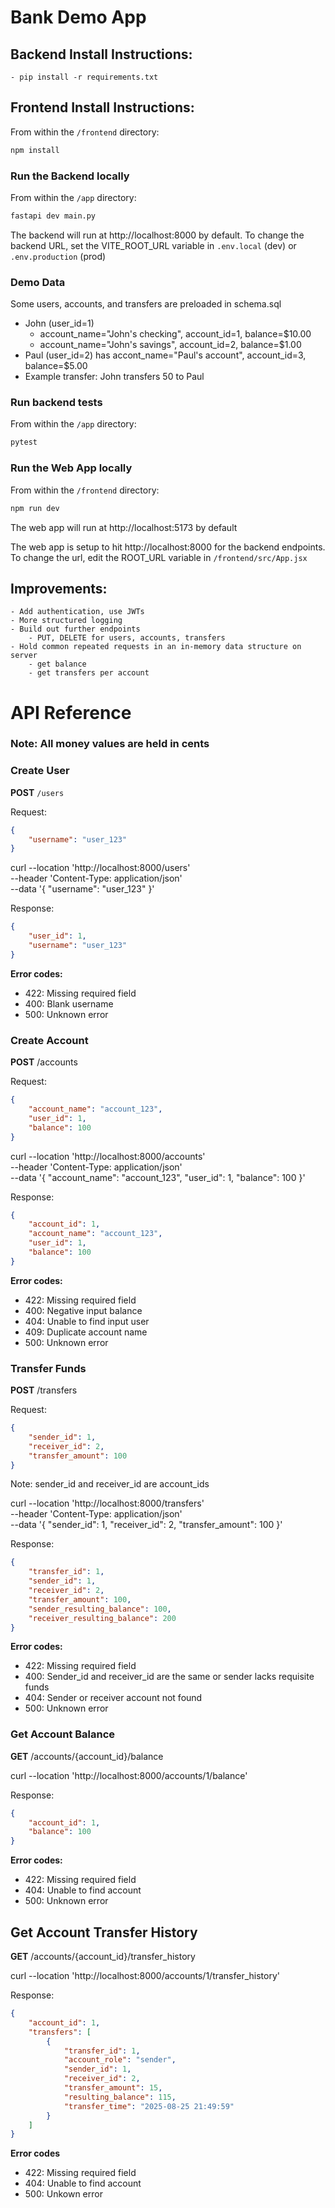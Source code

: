 # Bank Demo App

## Backend Install Instructions:
    - pip install -r requirements.txt

## Frontend Install Instructions:
From within the `/frontend` directory:
```bash
npm install
```

### Run the Backend locally
From within the `/app` directory:
```bash
fastapi dev main.py
```

The backend will run at http://localhost:8000 by default.
To change the backend URL, set the VITE_ROOT_URL variable in `.env.local` (dev) or `.env.production` (prod)

### Demo Data
Some users, accounts, and transfers are preloaded in schema.sql
- John (user_id=1)
    - account_name="John's checking", account_id=1, balance=$10.00
    - account_name="John's savings", account_id=2, balance=$1.00
- Paul (user_id=2) has accont_name="Paul's account", account_id=3, balance=$5.00
- Example transfer: John transfers 50 to Paul

### Run backend tests
From within the `/app` directory:
```bash
pytest
```

### Run the Web App locally
From within the `/frontend` directory:
```bash
npm run dev
```

The web app will run at http://localhost:5173 by default

The web app is setup to hit http://localhost:8000 for the backend endpoints. To change the url, edit the ROOT_URL variable in `/frontend/src/App.jsx`

## Improvements:
    - Add authentication, use JWTs
    - More structured logging
    - Build out further endpoints
        - PUT, DELETE for users, accounts, transfers
    - Hold common repeated requests in an in-memory data structure on server
        - get balance
        - get transfers per account

# API Reference

### Note: All money values are held in cents

### Create User
**POST** `/users`

Request:
```json
{
    "username": "user_123"
}
```

curl --location 'http://localhost:8000/users' \
--header 'Content-Type: application/json' \
--data '{
   "username": "user_123"
}'

Response:
```json
{
    "user_id": 1, 
    "username": "user_123"
}
```

**Error codes:**
- 422: Missing required field
- 400: Blank username
- 500: Unknown error

### Create Account
**POST** /accounts

Request:
```json
{
    "account_name": "account_123", 
    "user_id": 1, 
    "balance": 100
}
```

curl --location 'http://localhost:8000/accounts' \
--header 'Content-Type: application/json' \
--data '{
    "account_name": "account_123",
    "user_id": 1,
    "balance": 100
}'

Response:
```json
{
    "account_id": 1, 
    "account_name": "account_123", 
    "user_id": 1, 
    "balance": 100
}
```

**Error codes:**
- 422: Missing required field
- 400: Negative input balance
- 404: Unable to find input user
- 409: Duplicate account name
- 500: Unknown error

### Transfer Funds
**POST** /transfers

Request:
```json
{
    "sender_id": 1, 
    "receiver_id": 2, 
    "transfer_amount": 100
}
```

Note: sender_id and receiver_id are account_ids

curl --location 'http://localhost:8000/transfers' \
--header 'Content-Type: application/json' \
--data '{
    "sender_id": 1,
    "receiver_id": 2,
    "transfer_amount": 100
}'

Response:
```json
{
    "transfer_id": 1, 
    "sender_id": 1, 
    "receiver_id": 2, 
    "transfer_amount": 100, 
    "sender_resulting_balance": 100, 
    "receiver_resulting_balance": 200
}
```

**Error codes:**
- 422: Missing required field
- 400: Sender_id and receiver_id are the same or sender lacks requisite funds
- 404: Sender or receiver account not found
- 500: Unknown error

### Get Account Balance
**GET** /accounts/{account_id}/balance

curl --location 'http://localhost:8000/accounts/1/balance'

Response:
```json
{
    "account_id": 1,
    "balance": 100
}
```

**Error codes:**
- 422: Missing required field
- 404: Unable to find account
- 500: Unknown error

## Get Account Transfer History
**GET** /accounts/{account_id}/transfer_history

curl --location 'http://localhost:8000/accounts/1/transfer_history'

Response:
```json
{
    "account_id": 1,
    "transfers": [
        {
            "transfer_id": 1,
            "account_role": "sender",
            "sender_id": 1,
            "receiver_id": 2,
            "transfer_amount": 15,
            "resulting_balance": 115,
            "transfer_time": "2025-08-25 21:49:59"
        }
    ]
}
```

**Error codes**
- 422: Missing required field
- 404: Unable to find account
- 500: Unkown error
